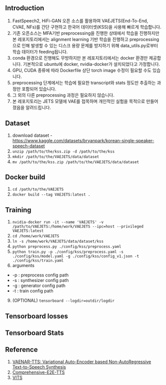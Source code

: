 ## Introduction
1. FastSpeech2, HiFi-GAN 오픈 소스를 활용하여 VAEJETS(End-To-End, CVAE, NFs)를 간단 구현하고 한국어 데이터셋(KSS)을 사용해 빠르게 학습합니다.
2. 기존 오픈소스는 MFA기반 preprocessing을 진행한 상태에서 학습을 진행하지만 본 레포지토리에서는 alignment learning 기반 학습을 진행하고 preprocessing으로 인해 발생할 수 있는 디스크 용량 문제를 방지하기 위해 data_utils.py로부터 학습 데이터가 feeding됩니다.
3. conda 환경으로 진행해도 무방하지만 본 레포지토리에서는 docker 환경만 제공합니다. 기본적으로 ubuntu에 docker, nvidia-docker가 설치되었다고 가정합니다.
4. GPU, CUDA 종류에 따라 Dockerfile 상단 torch image 수정이 필요할 수도 있습니다.
5. preprocessing 단계에서는 학습에 필요한 transcript와 stats 정도만 추출하는 과정만 포함되어 있습니다.
6. 그 외의 다른 preprocessing 과정은 필요하지 않습니다.
7. 본 레포지토리는 JETS 모델에 VAE를 접목하며 개인적인 실험을 목적으로 만들어졌음을 알려드립니다.

## Dataset
1. download dataset - https://www.kaggle.com/datasets/bryanpark/korean-single-speaker-speech-dataset
2. `unzip /path/to/the/kss.zip -d /path/to/the/kss`
3. `mkdir /path/to/the/VAEJETS/data/dataset`
4. `mv /path/to/the/kss.zip /path/to/the/VAEJETS/data/dataset`

## Docker build
1. `cd /path/to/the/VAEJETS`
2. `docker build --tag VAEJETS:latest .`

## Training
1. `nvidia-docker run -it --name 'VAEJETS' -v /path/to/VAEJETS:/home/work/VAEJETS --ipc=host --privileged VAEJETS:latest`
2. `cd /home/work/VAEJETS`
5. `ln -s /home/work/VAEJETS/data/dataset/kss`
6. `python preprocess.py ./config/kss/preprocess.yaml`
7. `python train.py -p ./config/kss/preprocess.yaml -s ./config/kss/model.yaml -g ./config/kss/config_v1.json -t ./config/kss/train.yaml`
8. arguments
  * -p : preprocess config path
  * -s : synthesizer config path
  * -g : generator config path
  * -t : train config path
9. (OPTIONAL) `tensorboard --logdir=outdir/logdir`

## Tensorboard losses


## Tensorboard Stats


## Reference
1. [VAENAR-TTS: Variational Auto-Encoder based Non-AutoRegressive Text-to-Speech Synthesis](https://arxiv.org/pdf/2107.03298v1.pdf)
2. [Comprehensive-E2E-TTS](https://github.com/keonlee9420/Comprehensive-E2E-TTS)
3. [VITS](https://github.com/jaywalnut310/vits)
